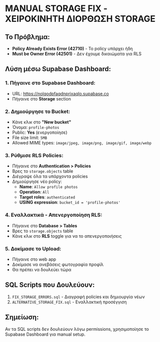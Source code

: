 # MANUAL STORAGE FIX - ΧΕΙΡΟΚΙΝΗΤΗ ΔΙΟΡΘΩΣΗ STORAGE

## Το Πρόβλημα:
- **Policy Already Exists Error (42710)** - Το policy υπάρχει ήδη
- **Must be Owner Error (42501)** - Δεν έχουμε δικαιώματα για RLS

## Λύση μέσω Supabase Dashboard:

### 1. Πήγαινε στο Supabase Dashboard:
- URL: https://nolqodpfaqdnprixaqlo.supabase.co
- Πήγαινε στο **Storage** section

### 2. Δημιούργησε το Bucket:
- Κάνε κλικ στο **"New bucket"**
- Όνομα: `profile-photos`
- Public: **Yes** (ενεργοποίησε)
- File size limit: `5MB`
- Allowed MIME types: `image/jpeg, image/png, image/gif, image/webp`

### 3. Ρύθμισε RLS Policies:
- Πήγαινε στο **Authentication > Policies**
- Βρες το `storage.objects` table
- Διέγραψε όλα τα υπάρχοντα policies
- Δημιούργησε νέο policy:
  - **Name**: `Allow profile photos`
  - **Operation**: `All`
  - **Target roles**: `authenticated`
  - **USING expression**: `bucket_id = 'profile-photos'`

### 4. Εναλλακτικά - Απενεργοποίηση RLS:
- Πήγαινε στο **Database > Tables**
- Βρες το `storage.objects` table
- Κάνε κλικ στο **RLS** toggle για να το απενεργοποιήσεις

### 5. Δοκίμασε το Upload:
- Πήγαινε στο web app
- Δοκίμασε να ανεβάσεις φωτογραφία προφίλ
- Θα πρέπει να δουλεύει τώρα

## SQL Scripts που Δουλεύουν:
1. `FIX_STORAGE_ERRORS.sql` - Διαγραφή policies και δημιουργία νέων
2. `ALTERNATIVE_STORAGE_FIX.sql` - Εναλλακτική προσέγγιση

## Σημείωση:
Αν τα SQL scripts δεν δουλεύουν λόγω permissions, χρησιμοποίησε το Supabase Dashboard για manual setup.
